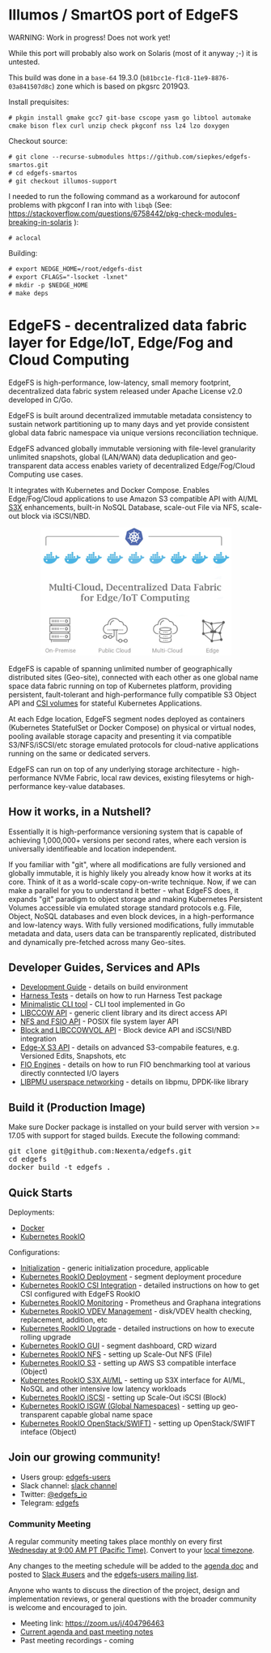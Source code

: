 # Illumos / SmartOS port of EdgeFS

WARNING: Work in progress! Does not work yet!

While this port will probably also work on Solaris (most of it anyway ;-) it is untested.

This build was done in a `base-64` 19.3.0 (`b81bcc1e-f1c8-11e9-8876-03a841507d8c`) zone which is based on pkgsrc 2019Q3.

Install prequisites:

```
# pkgin install gmake gcc7 git-base cscope yasm go libtool automake cmake bison flex curl unzip check pkgconf nss lz4 lzo doxygen
```

Checkout source:

```
# git clone --recurse-submodules https://github.com/siepkes/edgefs-smartos.git
# cd edgefs-smartos
# git checkout illumos-support
```

I needed to run the following command as a workaround for autoconf problems with pkgconf I ran into with `libqb` (See: https://stackoverflow.com/questions/6758442/pkg-check-modules-breaking-in-solaris ):
```
# aclocal
```

Building:

```
# export NEDGE_HOME=/root/edgefs-dist
# export CFLAGS="-lsocket -lxnet"
# mkdir -p $NEDGE_HOME
# make deps
```

# EdgeFS - decentralized data fabric layer for Edge/IoT, Edge/Fog and Cloud Computing

EdgeFS is high-performance, low-latency, small memory footprint, decentralized data fabric system released under Apache License v2.0 developed in C/Go.

EdgeFS is built around decentralized immutable metadata consistency to sustain network partitioning up to many days and yet provide consistent global data fabric namespace via unique versions reconciliation technique.

EdgeFS advanced globally immutable versioning with file-level granularity unlimited snapshots, global (LAN/WAN) data deduplication and geo-transparent data access enables variety of decentralized Edge/Fog/Cloud Computing use cases.

It integrates with Kubernetes and Docker Compose. Enables Edge/Fog/Cloud applications to use Amazon S3 compatible API with AI/ML [S3X](https://rook.io/docs/rook/master/edgefs-s3x-crd.html) enhancements, built-in NoSQL Database, scale-out File via NFS, scale-out block via iSCSI/NBD.

<p align="center">
  <img src="https://github.com/Nexenta/edge-dev/raw/master/images/edgefs-multicloud.png?raw=true" alt="edgefs-multicloud.png"  width="75%" height="75%"/>
</p>

EdgeFS is capable of spanning unlimited number of geographically distributed sites (Geo-site), connected with each other as one global name space data fabric running on top of Kubernetes platform, providing persistent, fault-tolerant and high-performance fully compatible S3 Object API and [CSI volumes](https://github.com/Nexenta/edgefs-csi) for stateful Kubernetes Applications.

At each Edge location, EdgeFS segment nodes deployed as containers (Kubernetes StatefulSet or Docker Compose) on physical or virtual nodes, pooling available storage capacity and presenting it via compatible S3/NFS/iSCSI/etc storage emulated protocols for cloud-native applications running on the same or dedicated servers.

EdgeFS can run on top of any underlying storage architecture - high-performance NVMe Fabric, local raw devices, existing filesytems or high-performance key-value databases.

## How it works, in a Nutshell?

Essentially it is high-performance versioning system that is capable of achieving 1,000,000+ versions per second rates, where each version is universally identifieable and location independent.

If you familiar with "git", where all modifications are fully versioned and globally immutable, it is highly likely you already know how it works at its core. Think of it as a world-scale copy-on-write technique. Now, if we can make a parallel for you to understand it better - what EdgeFS does, it expands "git" paradigm to object storage and making Kubernetes Persistent Volumes accessible via emulated storage standard protocols e.g. File, Object, NoSQL databases and even block devices, in a high-performance and low-latency ways. With fully versioned modifications, fully immutable metadata and data, users data can be transparently replicated, distributed and dynamically pre-fetched across many Geo-sites.

## Developer Guides, Services and APIs

* [Development Guide](https://github.com/Nexenta/edgefs/wiki/Development-Guide) - details on build environment
* [Harness Tests](https://github.com/Nexenta/edgefs/wiki/Harness-Tests) - details on how to run Harness Test package
* [Minimalistic CLI tool](https://github.com/Nexenta/edgefs/wiki/Minimalistic-CLI-tool) - CLI tool implemented in Go
* [LIBCCOW API](https://github.com/Nexenta/edgefs/wiki/LIBCCOW-library) - generic client library and its direct access API
* [NFS and FSIO API](https://github.com/Nexenta/edgefs/wiki/NFS-and-FSIO-library) - POSIX file system layer API
* [Block and LIBCCOWVOL API](https://github.com/Nexenta/edgefs/wiki/Block-and-LIBCCOWVOL-library) - Block device API and iSCSI/NBD integration
* [Edge-X S3 API](https://edgex.docs.apiary.io/) - details on advanced S3-compabile features, e.g. Versioned Edits, Snapshots, etc
* [FIO Engines](https://github.com/Nexenta/edgefs/wiki/FIO-Engines) - details on how to run FIO benchmarking tool at various directly conntected I/O layers
* [LIBPMU userspace networking](https://github.com/Nexenta/edgefs/wiki/LIBPMU-userspace-networking) - details on libpmu, DPDK-like library

## Build it (Production Image)

Make sure Docker package is installed on your build server with version >= 17.05 with support for staged builds.
Execute the following command:

<pre>
git clone git@github.com:Nexenta/edgefs.git
cd edgefs
docker build -t edgefs .
</pre>

## Quick Starts

Deployments:

* [Docker](https://github.com/Nexenta/edgefs/wiki/Quick-Start---Docker)
* [Kubernetes RookIO](https://github.com/Nexenta/edgefs/wiki/Quick-Start---Kubernetes-RookIO)

Configurations:

* [Initialization](https://github.com/Nexenta/edgefs/wiki/Quick-Start---Initialization) - generic initialization procedure, applicable 
* [Kubernetes RookIO Deployment](https://rook.io/docs/rook/master/edgefs-cluster-crd.html) - segment deployment procedure
* [Kubernetes RookIO CSI Integration](https://rook.io/docs/rook/master/edgefs-csi.html) - detailed instructions on how to get CSI configured with EdgeFS RookIO
* [Kubernetes RookIO Monitoring](https://rook.io/docs/rook/master/edgefs-monitoring.html) - Prometheus and Graphana integrations
* [Kubernetes RookIO VDEV Management](https://rook.io/docs/rook/master/edgefs-vdev-management.html) - disk/VDEV health checking, replacement, addition, etc
* [Kubernetes RookIO Upgrade](https://rook.io/docs/rook/master/edgefs-upgrade.html) - detailed instructions on how to execute rolling upgrade
* [Kubernetes RookIO GUI](https://rook.io/docs/rook/master/edgefs-ui.html) - segment dashboard, CRD wizard
* [Kubernetes RookIO NFS](https://rook.io/docs/rook/master/edgefs-nfs-crd.html) - setting up Scale-Out NFS (File)
* [Kubernetes RookIO S3](https://rook.io/docs/rook/master/edgefs-s3-crd.html) - setting up AWS S3 compatible interface (Object)
* [Kubernetes RookIO S3X AI/ML](https://rook.io/docs/rook/master/edgefs-s3x-crd.html) - setting up S3X interface for AI/ML, NoSQL and other intensive low latency workloads
* [Kubernetes RookIO iSCSI](https://rook.io/docs/rook/master/edgefs-iscsi-crd.html) - setting up Scale-Out iSCSI (Block)
* [Kubernetes RookIO ISGW (Global Namespaces)](https://rook.io/docs/rook/master/edgefs-isgw-crd.html) - setting up geo-transparent capable global name space
* [Kubernetes RookIO OpenStack/SWIFT)](https://rook.io/docs/rook/master/edgefs-swift-crd.html) - setting up OpenStack/SWIFT inteface (Object)

## Join our growing community!

* Users group: [edgefs-users](https://groups.google.com/forum/#!forum/edgefs)
* Slack channel: [slack channel](https://edgefs.slack.com)
* Twitter: [@edgefs_io](https://twitter.com/edgefsio)
* Telegram: [edgefs](https://t.me/edgefs)

### Community Meeting

A regular community meeting takes place monthly on every first [Wednesday at 9:00 AM PT (Pacific Time)](https://zoom.us/j/404796463).
Convert to your [local timezone](http://www.thetimezoneconverter.com/?t=9:00&tz=PT%20%28Pacific%20Time%29).

Any changes to the meeting schedule will be added to the [agenda doc](https://docs.google.com/document/d/1zU_xSN2I-d6EMJF3HSQlfceYuIlPFOJ3jWVYYoAqh8w/edit?usp=sharing) and posted to [Slack #users](https://edgefs.slack.com/messages/CDCUWDZP0) and the [edgefs-users mailing list](https://groups.google.com/forum/#!forum/edgefs).

Anyone who wants to discuss the direction of the project, design and implementation reviews, or general questions with the broader community is welcome and encouraged to join.
* Meeting link: https://zoom.us/j/404796463
* [Current agenda and past meeting notes](https://docs.google.com/document/d/1zU_xSN2I-d6EMJF3HSQlfceYuIlPFOJ3jWVYYoAqh8w/edit?usp=sharing)
* Past meeting recordings - coming
